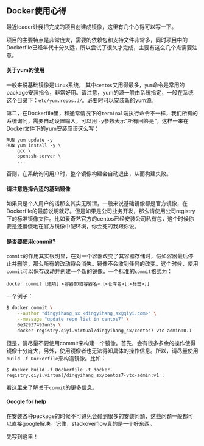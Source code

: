 ## Docker使用心得

最近leader让我把完成的项目创建成镜像，这里有几个心得可以写一下。

项目的主要特点是非常庞大，需要的依赖包和支持文件非常多，同时项目中的Dockerfile已经年代十分久远，所以尝试了很久才完成，主要有这么几个点需要注意。

#### 关于yum的使用

一般来说基础镜像是`linux`系统， 其中`centos`又用得最多，`yum`命令是常用的package安装指令，非常好用。请注意，yum的源一般由系统指定，一般在系统这个目录下：`etc/yum.repos.d/`。必要时可以安装新的yum源。

第二，在Dockerfile里，和通常情况下的`terminal`端执行命令不一样，我们所有的系统询问，需要自动设置输入，可以用 `-y`参数表示“所有回答是”。这样一来在Docker文件下的yum安装应该这么写：

	RUN yum update -y
	RUN yum install -y \
	    gcc \
	    openssh-server \
	    ...

否则，在系统询问用户时，整个镜像构建会自动退出，从而构建失败。

#### 请注意选择合适的基础镜像

如果只是个人用户的话那么其实无所谓，一般来说基础镜像都是官方镜像，在Dockerfile的最前说明就好。但是如果是公司业务开发，那么请使用公司registry下的标准镜像文件。比如爱奇艺官方的centos已经安装公司私有包，这个时候你要是还傻傻地在官方镜像中配环境，你会死的我跟你说。

#### 是否要使用commit?

`commit`的作用其实很明显，在对一个容器改变了其容器存储时，假如容器最后停止并删除，那么所有的改动将会消失。镜像不会收到任何的改变。这个时候，使用`commit`可以保存改动并创建一个新的镜像。一个标准的`commit`格式为：
    
`docker commit [选项] <容器ID或容器名> [<仓库名>[:<标签>]]`

一个例子：

```Bash
$ docker commit \
    --author "dingyihang_sx <dingyihang_sx@qiyi.com>" \
    --message "update repo list in centos7" \
    0e32937493un3y \
    docker-registry.qiyi.virtual/dingyihang_sx/centos7-vtc-admin:0.1
```
      
但是，请尽量不要使用commit来构建一个镜像。首先，会有很多多余的操作使得镜像十分庞大，另外，使用镜像者也无法得知具体的操作信息。所以，请尽量使用`build -f Dockerfile`来构造镜像。比如：

    $ docker build -f Dockerfile -t docker-registry.qiyi.virtual/dingyihang_sx/centos7-vtc-admin:v1 .

看[这里](https://yeasy.gitbooks.io/docker_practice/content/image/commit.html)来了解关于`commit`的更多信息。

#### Google for help

在安装各种package的时候不可避免会碰到很多的安装问题，这些问题一般都可以直接google解决。记住，stackoverflow真的是一个好东西。

先写到这里！
      

      

